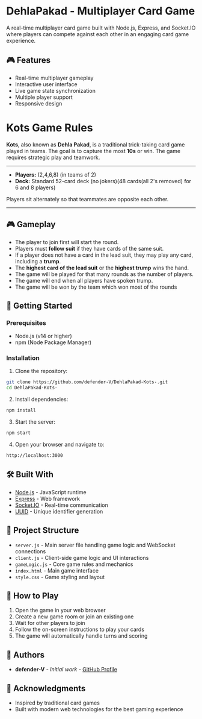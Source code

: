 # DehlaPakad - Multiplayer Card Game

A real-time multiplayer card game built with Node.js, Express, and Socket.IO where players can compete against each other in an engaging card game experience.

## 🎮 Features

- Real-time multiplayer gameplay
- Interactive user interface
- Live game state synchronization
- Multiple player support
- Responsive design

# Kots Game Rules

**Kots**, also known as **Dehla Pakad**, is a traditional trick-taking card game played in teams. The goal is to capture the most **10s** or win. The game requires strategic play and teamwork.

---

- **Players:** (2,4,6,8) (in teams of 2)
- **Deck:** Standard 52-card deck (no jokers)(48 cards(all 2's removed) for 6 and 8 players)

Players sit alternately so that teammates are opposite each other.

---

## 🎮 Gameplay

- The player to join first will start the round.
- Players must **follow suit** if they have cards of the same suit.
- If a player does not have a card in the lead suit, they may play any card, including a **trump**.
- The **highest card of the lead suit** or the **highest trump** wins the hand.
- The game will be played for that many rounds as the number of players.
- The game will end when all players have spoken trump.
- The game will be won by the team which won most of the rounds

## 🚀 Getting Started

### Prerequisites

- Node.js (v14 or higher)
- npm (Node Package Manager)

### Installation

1. Clone the repository:
```bash
git clone https://github.com/defender-V/DehlaPakad-Kots-.git
cd DehlaPakad-Kots-
```

2. Install dependencies:
```bash
npm install
```

3. Start the server:
```bash
npm start
```

4. Open your browser and navigate to:
```
http://localhost:3000
```

## 🛠️ Built With

- [Node.js](https://nodejs.org/) - JavaScript runtime
- [Express](https://expressjs.com/) - Web framework
- [Socket.IO](https://socket.io/) - Real-time communication
- [UUID](https://www.npmjs.com/package/uuid) - Unique identifier generation

## 📁 Project Structure

- `server.js` - Main server file handling game logic and WebSocket connections
- `client.js` - Client-side game logic and UI interactions
- `gameLogic.js` - Core game rules and mechanics
- `index.html` - Main game interface
- `style.css` - Game styling and layout

## 🎯 How to Play

1. Open the game in your web browser
2. Create a new game room or join an existing one
3. Wait for other players to join
4. Follow the on-screen instructions to play your cards
5. The game will automatically handle turns and scoring

## 👥 Authors

- **defender-V** - *Initial work* - [GitHub Profile](https://github.com/defender-V)

## 🙏 Acknowledgments

- Inspired by traditional card games
- Built with modern web technologies for the best gaming experience
